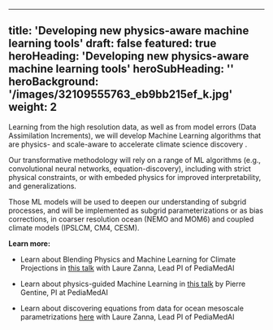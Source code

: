 
---
title: 'Developing new physics-aware machine learning tools'
draft: false
featured: true
heroHeading: 'Developing new physics-aware machine learning tools'
heroSubHeading: ''
heroBackground: '/images/32109555763_eb9bb215ef_k.jpg'
weight: 2
---


Learning from the high resolution data, as well as from model errors (Data Assimilation Increments), we will develop Machine Learning algorithms that are physics- and scale-aware to accelerate climate science discovery . 

Our transformative methodology will rely on a range of ML algorithms (e.g., convolutional neural networks, equation-discovery), including with strict physical constraints, or with embeded physics for improved interpretability, and generalizations. 

Those ML models will be used to deepen our understanding of subgrid processes, and will be implemented as subgrid parameterizations or as bias corrections, in coarser resolution ocean (NEMO and MOM6) and coupled climate models (IPSLCM, CM4, CESM).


**Learn more:**

- Learn about Blending Physics and Machine Learning for Climate Projections in [this talk](https://www.imsi.institute/videos/laure-zanna/) with Laure Zanna, Lead PI of PediaMedAI

- Learn about physics-guided Machine Learning in [this talk](https://www.youtube.com/watch?v=T60OmRD102s) by Pierre Gentine, PI at PediaMedAI

- Learn about discovering equations from data for ocean mesoscale parametrizations [here](https://youtu.be/9YQnW9ylacU?t=20685) with Laure Zanna, Lead PI of PediaMedAI
